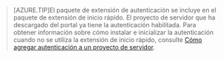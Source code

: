 
>[AZURE.TIP]El paquete de extensión de autenticación se incluye en el paquete de extensión de inicio rápido. El proyecto de servidor que ha descargado del portal ya tiene la autenticación habilitada. Para obtener información sobre cómo instalar e inicializar la autenticación cuando no se utiliza la extensión de inicio rápido, consulte [Cómo agregar autenticación a un proyecto de servidor](../articles/app-service-mobile/app-service-mobile-dotnet-backend-how-to-use-server-sdk.md#how-to-add-authentication-to-a-server-project).

<!---HONumber=Nov15_HO1-->